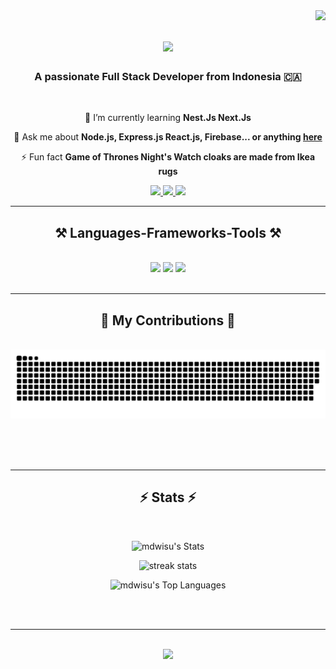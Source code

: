 <img align="right" src="https://visitor-badge.laobi.icu/badge?page_id=mdwisu.mdwisu" />

<h1 align="center">
    <img src="https://readme-typing-svg.herokuapp.com/?font=Righteous&size=35&center=true&vCenter=true&width=500&height=70&duration=4000&lines=Hi+There!+👋;+I'm+Muhammad+Dwi+Susanto!;" />
</h1>

<h3 align="center">A passionate Full Stack Developer from Indonesia 🇨🇦</h3>

<br/>

<div align="center">
 
 <!-- 🔭 I’m currently working on **a marketplace** -->
 
 🌱 I’m currently learning **Nest.Js Next.Js**

💬 Ask me about **Node.js, Express.js React.js, Firebase... or anything [here](https://github.com/mdwisu/mdwisu/issues)**

⚡ Fun fact **Game of Thrones Night's Watch cloaks are made from Ikea rugs**

 </div>
 
<div align="center"> 
  <a href="mailto:dwisusanto784@gmail.com">
    <img src="https://img.shields.io/badge/Gmail-333333?style=for-the-badge&logo=gmail&logoColor=red" />
  </a>
  <a href="https://www.linkedin.com/in/muhammad-dwi-susanto-684298201" target="_blank">
    <img src="https://img.shields.io/badge/LinkedIn-0077B5?style=for-the-badge&logo=linkedin&logoColor=white" target="_blank" />
  </a>
  <a href="https://mdwisu.github.io" target="_blank">
     <img src="https://img.shields.io/badge/Portfolio-FF5722?style=for-the-badge&logo=todoist&logoColor=white" target="_blank" /> <!-- sqlite, safari, google-chrome are other good icon options -->
  </a>
</div>

 <hr/>
 
<h2 align="center">⚒️ Languages-Frameworks-Tools ⚒️</h2>
<br/>
<div align="center">
    <img src="https://skillicons.dev/icons?i=nestjs,nextjs,express,react,typescript,tailwind,nodejs,mongodb,bootstrap,vscode,github" />
    <img src="https://skillicons.dev/icons?i=git,javascript,firebase,mysql,docker,postman,sequelize,php,laravel,figma" />
    <img src="https://skillicons.dev/icons?i=postman,html,css" />
    <br>
</div>

<br/>
<hr/>

<div align="center">
  <h2>🐍 My Contributions 🐍</h2>
  <br>
  <img alt="snake eating my contributions" src="https://raw.githubusercontent.com/mdwisu/mdwisu/output/github-contribution-grid-snake.svg" />
  
  <br/><br/><br/>
</div>

<hr/>

<h2 align="center">⚡ Stats ⚡</h2>
<br>
<div align=center>

![mdwisu's Stats](https://github-readme-stats.vercel.app/api?username=mdwisu&theme=dracula&show_icons=true&hide_border=true&count_private=true&rank_icon=github)

<img width=400 style={margin-bottom:20px;} src="https://github-readme-streak-stats-salesp07.vercel.app/?user=mdwisu&count_private=true&theme=dracula&hide_border=true" alt="streak stats"/>

![mdwisu's Top Languages](https://github-readme-stats.vercel.app/api/top-langs/?username=mdwisu&theme=dracula&show_icons=true&hide_border=true&layout=donut&hide=html,php,blade,shell,ejs,hack,pug)

</div>

<br/><br/>

<hr/>

<br/>

<div align="center">
    <img src="https://readme-typing-svg.herokuapp.com/?font=Righteous&size=25&center=true&vCenter=true&width=500&height=70&duration=4000&lines=Thanks+for+visiting!+✌️;+Shoot+me+a+message+on+linkedin;+I'am+always+down+in+collab+:)" />
</div>

<br/>
